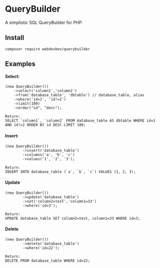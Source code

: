 # QueryBuilder
A simplistic SQL QueryBuilder for PHP.


## Install
```
composer require webdevkev/querybuilder
```

## Examples

#### Select:
```
(new QueryBuilder())
    ->select('column1','column2')
    ->from('database_table', 'dbtable') // database_table, alias
    ->where('id=1', 'id!=2')
    ->limit(100)
    ->order("id", "desc");

Return:
SELECT `column1`, `column2` FROM database_table AS dbtable WHERE id=1 AND id!=2 ORDER BY id DESC LIMIT 100;
```

#### Insert:
```
(new QueryBuilder())
        ->insert('database_table')
        ->columns('a', 'b', 'c')
        ->values('1', '2', '3');

Return:
INSERT INTO database_table (`a`, `b`, `c`) VALUES (1, 2, 3);
```

#### Update
```
(new QueryBuilder())
        ->update('database_table')
        ->set('column2=test','column1=33')
        ->where('id=3');

Return:
UPDATE database_table SET column2=test, column1=33 WHERE id=3;
```

#### Delete
```
(new QueryBuilder())
        ->delete('database_table')
        ->where('id=22');

Return:
DELETE FROM database_table WHERE id=22;
```
